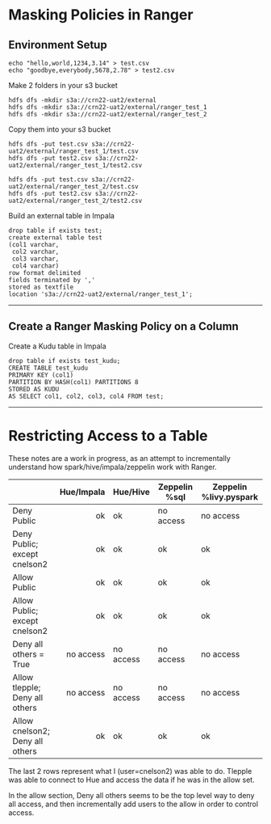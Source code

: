# Masking Policies in Ranger

## Environment Setup

```
echo "hello,world,1234,3.14" > test.csv
echo "goodbye,everybody,5678,2.78" > test2.csv
```

Make 2 folders in your s3 bucket
```
hdfs dfs -mkdir s3a://crn22-uat2/external
hdfs dfs -mkdir s3a://crn22-uat2/external/ranger_test_1
hdfs dfs -mkdir s3a://crn22-uat2/external/ranger_test_2
```

Copy them into your s3 bucket
```
hdfs dfs -put test.csv s3a://crn22-uat2/external/ranger_test_1/test.csv
hdfs dfs -put test2.csv s3a://crn22-uat2/external/ranger_test_1/test2.csv
```

```
hdfs dfs -put test.csv s3a://crn22-uat2/external/ranger_test_2/test.csv
hdfs dfs -put test2.csv s3a://crn22-uat2/external/ranger_test_2/test2.csv
```

Build an external table in Impala

```
drop table if exists test;
create external table test
(col1 varchar,
 col2 varchar,
 col3 varchar,
 col4 varchar)
row format delimited
fields terminated by ','
stored as textfile
location 's3a://crn22-uat2/external/ranger_test_1';
```

---

## Create a Ranger Masking Policy on a Column


Create a Kudu table in Impala
```
drop table if exists test_kudu;
CREATE TABLE test_kudu
PRIMARY KEY (col1)
PARTITION BY HASH(col1) PARTITIONS 8
STORED AS KUDU
AS SELECT col1, col2, col3, col4 FROM test;
```


---

# Restricting Access to a Table

These notes are a work in progress, as an attempt to incrementally understand how spark/hive/impala/zeppelin work with Ranger.

|                                 	| Hue/Impala 	| Hue/Hive  	| Zeppelin %sql 	| Zeppelin %livy.pyspark 	|
|---------------------------------	|-----------:	|-----------	|---------------	|------------------------	|
| Deny Public                     	| ok         	| ok        	| no access     	| no access              	|
| Deny Public; except cnelson2    	| ok         	| ok        	| ok            	| ok                     	|
| Allow Public                    	| ok         	| ok        	| ok            	| ok                     	|
| Allow Public; except cnelson2   	| ok         	| ok        	| ok            	| ok                     	|
| Deny all others = True          	| no access  	| no access 	| no access     	| no access              	|
| Allow tlepple; Deny all others  	| no access  	| no access 	| no access     	| no access              	| <-- tlepple was able to access data
| Allow cnelson2; Deny all others 	| ok         	| ok        	| ok            	| ok                     	|


The last 2 rows represent what I (user=cnelson2) was able to do.   Tlepple was able to connect to Hue and access the data if he was in the allow set.

In the allow section, Deny all others seems to be the top level way to deny all access, and then incrementally add users to the allow in order to control access.


